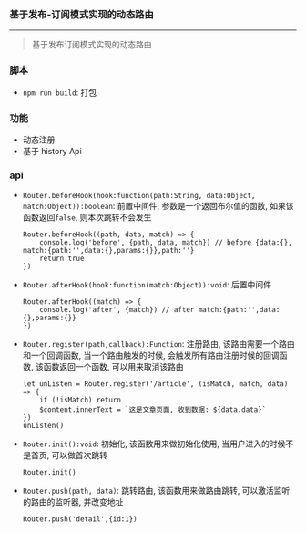 ### 基于发布-订阅模式实现的动态路由
---
> 基于发布订阅模式实现的动态路由

### 脚本
- `npm run build`: 打包

### 功能
- 动态注册
- 基于 history Api

### api
- `Router.beforeHook(hook:function(path:String, data:Object, match:Object)):boolean`: 前置中间件, 参数是一个返回布尔值的函数, 如果该函数返回`false`, 则本次跳转不会发生
    ```
    Router.beforeHook((path, data, match) => {
        console.log('before', {path, data, match}) // before {data:{}, match:{path:'',data:{},params:{}},path:''}
        return true
    })
    ```
- `Router.afterHook(hook:function(match:Object)):void`: 后置中间件
    ```
    Router.afterHook((match) => {
        console.log('after', {match}) // after match:{path:'',data:{},params:{}}
    })
    ```
- `Router.register(path,callback):Function`: 注册路由, 该路由需要一个路由和一个回调函数, 当一个路由触发的时候, 会触发所有路由注册时候的回调函数, 该函数返回一个函数, 可以用来取消该路由
    ```
    let unListen = Router.register('/article', (isMatch, match, data) => {
        if (!isMatch) return
        $content.innerText = `这是文章页面, 收到数据: ${data.data}`
    })
    unListen()
    ```
- `Router.init():void`: 初始化, 该函数用来做初始化使用, 当用户进入的时候不是首页, 可以做首次跳转
    ```
    Router.init()
    ```
- `Router.push(path, data)`: 跳转路由, 该函数用来做路由跳转, 可以激活监听的路由的监听器, 并改变地址
    ```
    Router.push('detail',{id:1})
    ```
